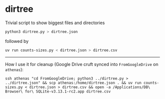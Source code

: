# dirtree
Trivial script to show biggest files and directories

```sh
python3 dirtree.py > dirtree.json
```

followed by

```sh
uv run counts-sizes.py < dirtree.json > dirtree.csv
```

----

How I use it for cleanup (Google Drive cruft synced into `FromGoogleDrive` on `athenas`):

```
ssh athenas "cd FromGoogleDrive; python3 ../dirtree.py > ../dirtree.json" && scp athenas:/home/dirtree.json . && uv run counts-sizes.py < dirtree.json > dirtree.csv && open -a /Applications/DB\ Browser\ for\ SQLite-v3.13.1-rc2.app dirtree.csv
```
